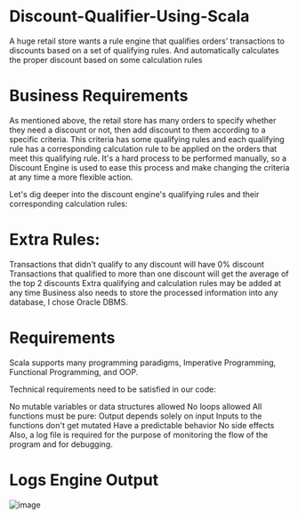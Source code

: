 # Discount-Qualifier-Using-Scala
A huge retail store wants a rule engine that qualifies orders’ transactions to discounts based on a set of qualifying rules. And automatically calculates the proper discount based on some calculation rules

# Business Requirements
As mentioned above, the retail store has many orders to specify whether they need a discount or not, then add discount to them according to a specific criteria. This criteria has some qualifying rules and each qualifying rule has a corresponding calculation rule to be applied on the orders that meet this qualifying rule. It's a hard process to be performed manually, so a Discount Engine is used to ease this process and make changing the criteria at any time a more flexible action.

Let's dig deeper into the discount engine's qualifying rules and their corresponding calculation rules:

# Extra Rules:

Transactions that didn't qualify to any discount will have 0% discount
Transactions that qualified to more than one discount will get the average of the top 2 discounts
Extra qualifying and calculation rules may be added at any time
Business also needs to store the processed information into any database, I chose Oracle DBMS.

# Requirements

Scala supports many programming paradigms, Imperative Programming, Functional Programming, and OOP.

Technical requirements need to be satisfied in our code:

No mutable variables or data structures allowed
No loops allowed
All functions must be pure:
Output depends solely on input
Inputs to the functions don't get mutated
Have a predictable behavior
No side effects
Also, a log file is required for the purpose of monitoring the flow of the program and for debugging.

# Logs Engine Output
![image](https://github.com/MohamedKaram97/Discount-Qualifier-Using-Scala/assets/154819767/84209c87-35f3-4447-8401-08cbba324f56)

